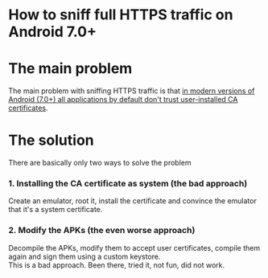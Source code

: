 # How to sniff full HTTPS traffic on Android 7.0+
# The main problem
The main problem with sniffing HTTPS traffic is that [in modern versions of Android (7.0+) all applications by default don't trust user-installed CA certificates](https://android-developers.googleblog.com/2016/07/changes-to-trusted-certificate.html).

# The solution
There are basically only two ways to solve the problem
### 1. Installing the CA certificate as system (the bad approach)
Create an emulator, root it, install the certificate and convince the emulator that it's a system certificate.
### 2. Modify the APKs (the even worse approach)
Decompile the APKs, modify them to accept user certificates, compile them again and sign them using a custom keystore.<br>
This is a bad approach. Been there, tried it, not fun, did not work.